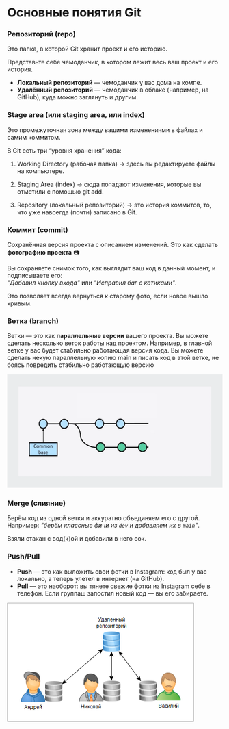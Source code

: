 # Основные понятия Git

### Репозиторий (repo)
Это папка, в которой Git хранит проект и его историю. 

Представьте себе чемоданчик, в котором лежит весь ваш проект и его история.

- **Локальный репозиторий** — чемоданчик у вас дома на компе.
- **Удалённый репозиторий** — чемоданчик в облаке (например, на GitHub), куда можно заглянуть и другим.

### Stage area (или staging area, или index)
Это промежуточная зона между вашими изменениями в файлах и самим коммитом.

В Git есть три “уровня хранения” кода:

1.	Working Directory (рабочая папка)
→ здесь вы редактируете файлы на компьютере.

2.	Staging Area (index)
→ сюда попадают изменения, которые вы отметили с помощью git add.

3.	Repository (локальный репозиторий)
→ это история коммитов, то, что уже навсегда (почти) записано в Git.

### Коммит (commit)
Сохранённая версия проекта с описанием изменений. Это как сделать **фотографию проекта** 📷

Вы сохраняете снимок того, как выглядит ваш код в данный момент, и подписываете его:  
*"Добавил кнопку входа"* или *"Исправил баг с котиками"*.

Это позволяет всегда вернуться к старому фото, если новое вышло кривым.

### Ветка (branch)
Ветки — это как **параллельные версии** вашего проекта.
Вы можете сделать несколько веток
работы над проектом. Например, в главной ветке у вас будет стабильно
работающая версия кода. Вы можете сделать некую параллельную копию main
и писать код в этой ветке, не боясь повредить стабильно работающую версию

![Ветки](../images/git/branches.webp)

### Merge (слияние)
Берём код из одной ветки и аккуратно объединяем его с другой.  
Например: *"берём классные фичи из `dev` и добавляем их в `main`"*.

Взяли стакан с вод(к)ой и добавили в него сок. 

### Push/Pull
- **Push** — это как выложить свои фотки в Instagram: код был у вас локально, а теперь улетел в интернет (на GitHub).
- **Pull** — это наоборот: вы тянете свежие фотки из Instagram себе в телефон. Если группаш запостил новый код — вы его забираете.  

![Pull push](../images/git/pullpush.png)
